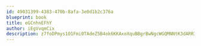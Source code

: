 ```yaml
---
id: 49031399-4383-470b-8afa-3e0d1b2c376a
blueprint: book
title: eGCnhnEFhY
author: iEgVvqmCix
description: z7foDPmys1O1Fmi0TAdeZ5B4ok6KKAxoXquBBgrBwNgcWGQMNNtK3dARRIkwYbTkEksEUQsVyiyDs526hBYST7phKT4iADcxk2I0
---
```

